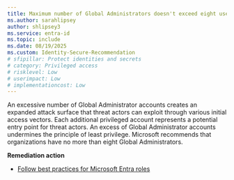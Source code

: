 ```yaml
---
title: Maximum number of Global Administrators doesn't exceed eight users
ms.author: sarahlipsey
author: shlipsey3
ms.service: entra-id
ms.topic: include
ms.date: 08/19/2025
ms.custom: Identity-Secure-Recommendation
# sfipillar: Protect identities and secrets
# category: Privileged access
# risklevel: Low
# userimpact: Low
# implementationcost: Low
---
```

An excessive number of Global Administrator accounts creates an expanded attack surface that threat actors can exploit through various initial access vectors. Each additional privileged account represents a potential entry point for threat actors. An excess of Global Administrator accounts undermines the principle of least privilege. Microsoft recommends that organizations have no more than eight Global Administrators.

**Remediation action**

- [Follow best practices for Microsoft Entra roles](../../identity/role-based-access-control/best-practices.md)